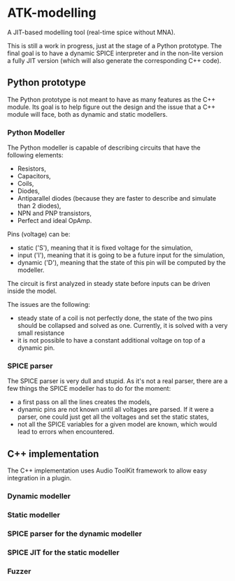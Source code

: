 # ATK-modelling
A JIT-based modelling tool (real-time spice without MNA).

This is still a work in progress, just at the stage of a Python prototype. The final goal is to have a dynamic SPICE interpreter and in the non-lite version a fully JIT version (which will also generate the corresponding C++ code).

## Python prototype

The Python prototype is not meant to have as many features as the C++ module. Its goal is to help figure out the design and the issue that a C++ module will face, both as dynamic and static modellers.

### Python Modeller

The Python modeller is capable of describing circuits that have the following elements:
* Resistors,
* Capacitors,
* Coils,
* Diodes,
* Antiparallel diodes (because they are faster to describe and simulate than 2 diodes),
* NPN and PNP transistors,
* Perfect and ideal OpAmp.

Pins (voltage) can be:
* static ('S'), meaning that it is fixed voltage for the simulation,
* input ('I'), meaning that it is going to be a future input for the simulation,
* dynamic ('D'), meaning that the state of this pin will be computed by the modeller.

The circuit is first analyzed in steady state before inputs can be driven inside the model.

The issues are the following:
* steady state of a coil is not perfectly done, the state of the two pins should be collapsed and solved as one. Currently, it is solved with a very small resistance
* it is not possible to have a constant additional voltage on top of a dynamic pin.

### SPICE parser

The SPICE parser is very dull and stupid. As it's not a real parser, there are a few things the SPICE modeller has to do for the moment:
* a first pass on all the lines creates the models,
* dynamic pins are not known until all voltages are parsed. If it were a parser, one could just get all the voltages and set the static states,
* not all the SPICE variables for a given model are known, which would lead to errors when encountered.

## C++ implementation

The C++ implementation uses Audio ToolKit framework to allow easy integration in a plugin.

### Dynamic modeller

### Static modeller

### SPICE parser for the dynamic modeller

### SPICE JIT for the static modeller

### Fuzzer

